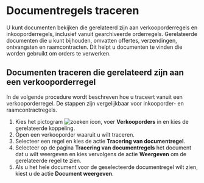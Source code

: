 # Documentregels traceren

U kunt documenten bekijken die gerelateerd zijn aan verkooporderregels en inkooporderregels, inclusief vanuit gearchiveerde orderregels. Gerelateerde documenten die u kunt bijhouden, omvatten offertes, verzendingen, ontvangsten en raamcontracten. Dit helpt u documenten te vinden die worden gebruikt om orders te verwerken.  

## Documenten traceren die gerelateerd zijn aan een verkooporderregel

In de volgende procedure wordt beschreven hoe u traceert vanuit een verkooporderregel. De stappen zijn vergelijkbaar voor inkooporder- en raamcontractregels.

1. Kies het pictogram ![zoeken icon](/assets/images/zoeken.png "zoeken icon"), voer **Verkooporders** in en kies de gerelateerde koppeling.  
2. Open een verkooporder waaruit u wilt traceren.  
3. Selecteer een regel en kies de actie **Tracering van documentregel**.
4. Selecteer op de pagina **Tracering van documentregels** het document dat u wilt weergeven en kies vervolgens de actie **Weergeven** om de gerelateerde regel te zien.
5. Als u het hele document voor de geselecteerde documentregel wilt zien, kiest u de actie **Document weergeven**.
